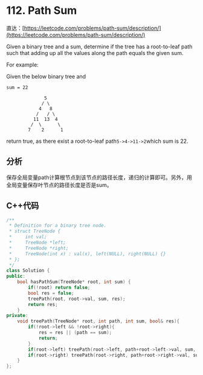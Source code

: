 # 112. Path Sum

直达：[https://leetcode.com/problems/path-sum/description/](https://leetcode.com/problems/path-sum/description/)

Given a binary tree and a sum, determine if the tree has a root-to-leaf path such that adding up all the values along the path equals the given sum.

For example:

Given the below binary tree and

`sum = 22`

```
              5
             / \
            4   8
           /   / \
          11  13  4
         /  \      \
        7    2      1
```

return true, as there exist a root-to-leaf path`5->4->11->2`which sum is 22.

## 分析

保存全局变量path计算根节点到该节点的路径长度，递归的计算即可。另外，用全局变量保存叶节点的路径长度是否是sum。

## C++代码

```cpp
/**
 * Definition for a binary tree node.
 * struct TreeNode {
 *     int val;
 *     TreeNode *left;
 *     TreeNode *right;
 *     TreeNode(int x) : val(x), left(NULL), right(NULL) {}
 * };
 */
class Solution {
public:
    bool hasPathSum(TreeNode* root, int sum) {
        if(!root) return false;
        bool res = false;
        treePath(root, root->val, sum, res);
        return res;
    }
private:
    void treePath(TreeNode* root, int path, int sum, bool& res){
        if(!root->left && !root->right){
            res = res || (path == sum);
            return;
        }
        if(root->left) treePath(root->left, path+root->left->val, sum, res);
        if(root->right) treePath(root->right, path+root->right->val, sum, res);
    }
};
```



